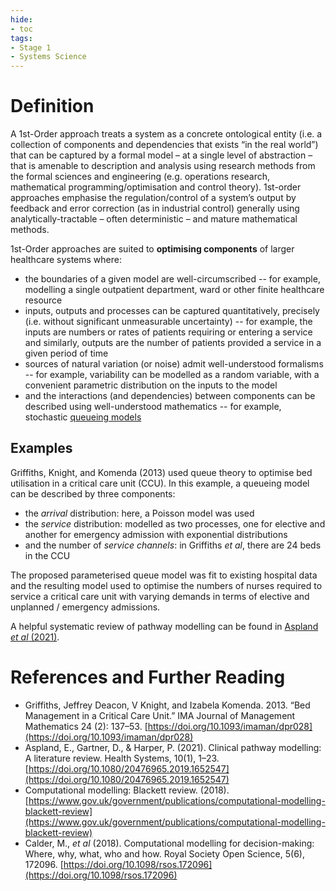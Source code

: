 ```yaml
---
hide:
- toc
tags:
- Stage 1
- Systems Science
---
```


# Definition
A 1st-Order approach treats a system as a concrete ontological entity (i.e. a collection of components and dependencies that exists “in the real world”) that can be captured by a formal model – at a single level of abstraction – that is amenable to description and analysis using research methods from the formal sciences and engineering (e.g. operations research, mathematical programming/optimisation and control theory). 1st-order approaches emphasise the regulation/control of a system’s output by feedback and error correction (as in industrial control) generally using analytically-tractable – often deterministic – and mature mathematical methods. 

1st-Order approaches are suited to **optimising components** of larger healthcare systems where:

  * the boundaries of a given model are well-circumscribed -- for example, modelling a single outpatient department, ward or other finite healthcare resource
  * inputs, outputs and processes can be captured quantitatively, precisely (i.e. without significant unmeasurable uncertainty) -- for example, the inputs are numbers or rates of patients requiring or entering a service and similarly, outputs are the number of patients provided a service in a given period of time
  * sources of natural variation (or noise) admit well-understood formalisms -- for example, variability can be modelled as a random variable, with a convenient parametric distribution on the inputs to the model
  * and the interactions (and dependencies) between components can be described using well-understood mathematics -- for example, stochastic [queueing models](https://en.wikipedia.org/wiki/Queueing_theory)
 
 ## Examples
 Griffiths, Knight, and Komenda (2013) used queue theory to optimise bed utilisation in a critical care unit (CCU).  In this example, a queueing model can be described by three components: 
	
  * the *arrival* distribution: here, a Poisson model was used
  * the *service* distribution: modelled as two processes, one for elective and another for emergency admission with exponential distributions
  * and the number of *service channels*: in Griffiths *et al*, there are 24 beds in the CCU

The proposed parameterised queue model was fit to existing hospital data and the resulting model used to optimise the numbers of nurses required to service a critical care unit with varying demands in terms of elective and unplanned / emergency admissions.

A helpful systematic review of pathway modelling can be found in [Aspland *et al* (2021)](https://doi.org/10.1080/20476965.2019.1652547).

# References and Further Reading
  * Griffiths, Jeffrey Deacon, V Knight, and Izabela Komenda. 2013. “Bed Management in a Critical Care Unit.” IMA Journal of Management Mathematics 24 (2): 137–53. [https://doi.org/10.1093/imaman/dpr028](https://doi.org/10.1093/imaman/dpr028)
  * Aspland, E., Gartner, D., & Harper, P. (2021). Clinical pathway modelling: A literature review. Health Systems, 10(1), 1–23. [https://doi.org/10.1080/20476965.2019.1652547](https://doi.org/10.1080/20476965.2019.1652547)
  * Computational modelling: Blackett review. (2018). [https://www.gov.uk/government/publications/computational-modelling-blackett-review](https://www.gov.uk/government/publications/computational-modelling-blackett-review)
  * Calder, M., *et al* (2018). Computational modelling for decision-making: Where, why, what, who and how. Royal Society Open Science, 5(6), 172096. [https://doi.org/10.1098/rsos.172096](https://doi.org/10.1098/rsos.172096)



